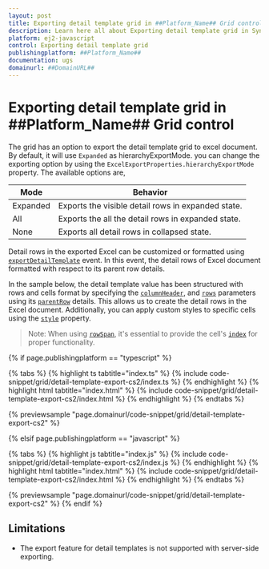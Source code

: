```yaml
---
layout: post
title: Exporting detail template grid in ##Platform_Name## Grid control | Syncfusion
description: Learn here all about Exporting detail template grid in Syncfusion ##Platform_Name## Grid control of Syncfusion Essential JS 2 and more.
platform: ej2-javascript
control: Exporting detail template grid 
publishingplatform: ##Platform_Name##
documentation: ugs
domainurl: ##DomainURL##
---
```


# Exporting detail template grid in ##Platform_Name## Grid control

The grid has an option to export the detail template grid to excel document. By default, it will use `Expanded` as hierarchyExportMode. you can change the exporting option by using the `ExcelExportProperties.hierarchyExportMode` property. The available options are,

| Mode     | Behavior    |
|----------|-------------|
| Expanded | Exports the visible detail rows in expanded state. |
| All      | Exports the all the detail rows in expanded state. |
| None     | Exports all detail rows in collapsed state. |

Detail rows in the exported Excel can be customized or formatted using [`exportDetailTemplate`](../../api/grid/#exportdetailtemplate) event. In this event, the detail rows of Excel document formatted with respect to its parent row details.

In the sample below, the detail template value has been structured with rows and cells format by specifying the [`columnHeader`](../../api/grid/detailTemplateProperties/#columnheader), and [`rows`](../../api/grid/detailTemplateProperties/#rows) parameters using its [`parentRow`](../../api/grid/exportDetailTemplateEventArgs/#parentrow) details. This allows us to create the detail rows in the Excel document. Additionally, you can apply custom styles to specific cells using the [`style`](../../api/grid/detailTemplateCell/#style) property.

> Note: When using [`rowSpan`](../../api/grid/detailTemplateCell/#rowspan), it's essential to provide the cell's [`index`](../../api/grid/detailTemplateCell/#index) for proper functionality.

{% if page.publishingplatform == "typescript" %}

 {% tabs %}
{% highlight ts tabtitle="index.ts" %}
{% include code-snippet/grid/detail-template-export-cs2/index.ts %}
{% endhighlight %}
{% highlight html tabtitle="index.html" %}
{% include code-snippet/grid/detail-template-export-cs2/index.html %}
{% endhighlight %}
{% endtabs %}
        
{% previewsample "page.domainurl/code-snippet/grid/detail-template-export-cs2" %}

{% elsif page.publishingplatform == "javascript" %}

{% tabs %}
{% highlight js tabtitle="index.js" %}
{% include code-snippet/grid/detail-template-export-cs2/index.js %}
{% endhighlight %}
{% highlight html tabtitle="index.html" %}
{% include code-snippet/grid/detail-template-export-cs2/index.html %}
{% endhighlight %}
{% endtabs %}

{% previewsample "page.domainurl/code-snippet/grid/detail-template-export-cs2" %}
{% endif %}

## Limitations

* The export feature for detail templates is not supported with server-side exporting.